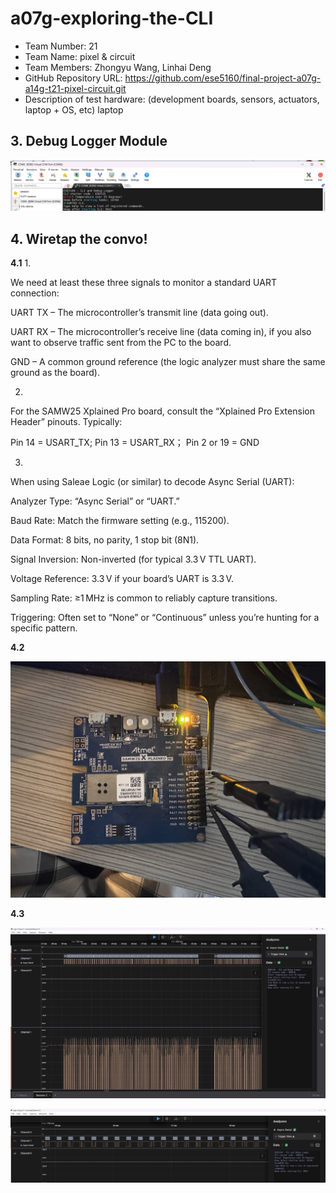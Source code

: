 # a07g-exploring-the-CLI

* Team Number: 21
* Team Name: pixel & circuit
* Team Members: Zhongyu Wang, Linhai Deng
* GitHub Repository URL: https://github.com/ese5160/final-project-a07g-a14g-t21-pixel-circuit.git
* Description of test hardware: (development boards, sensors, actuators, laptop + OS, etc) laptop

## 3. Debug Logger Module

![3](image-2.png)

## 4. Wiretap the convo!

**4.1**
1. 

We need at least these three signals to monitor a standard UART connection:

UART TX – The microcontroller’s transmit line (data going out).

UART RX – The microcontroller’s receive line (data coming in), if you also want to observe traffic sent from the PC to the board.

GND – A common ground reference (the logic analyzer must share the same ground as the board).

2. 

For the SAMW25 Xplained Pro board, consult the “Xplained Pro Extension Header” pinouts. Typically:

Pin 14 = USART_TX; Pin 13 = USART_RX； Pin 2 or 19 = GND

3. 

When using Saleae Logic (or similar) to decode Async Serial (UART):

Analyzer Type: “Async Serial” or “UART.”

Baud Rate: Match the firmware setting (e.g., 115200).

Data Format: 8 bits, no parity, 1 stop bit (8N1).

Signal Inversion: Non-inverted (for typical 3.3 V TTL UART).

Voltage Reference: 3.3 V if your board’s UART is 3.3 V.

Sampling Rate: ≥1 MHz is common to reliably capture transitions.

Triggering: Often set to “None” or “Continuous” unless you’re hunting for a specific pattern.

**4.2**

![4.2](14ce89dd1d6ccd77685ea45470d85bd.jpg)

**4.3**

![4.3.1](image.png)

![4.3.2](image-1.png)